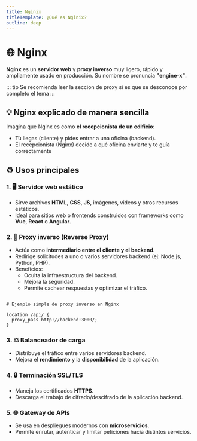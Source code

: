 ```yaml
---
title: Nginix
titleTemplate: ¿Qué es Nginix?
outline: deep
---
```


# 🌐 Nginx

**Nginx** es un **servidor web** y **proxy inverso** muy ligero, rápido y ampliamente usado en producción.
Su nombre se pronuncia **"engine-x"**.

::: tip
Se recomienda leer la seccion de proxy si es que se desconoce por completo el tema
:::

## 💡 Nginx explicado de manera sencilla

Imagina que Nginx es como **el recepcionista de un edificio**:

- Tú llegas (cliente) y pides entrar a una oficina (backend).
- El recepcionista (Nginx) decide a qué oficina enviarte y te guía correctamente

## ⚙️ Usos principales

### 1. 🖥️ Servidor web estático

- Sirve archivos **HTML**, **CSS**, **JS**, imágenes, videos y otros recursos estáticos.
- Ideal para sitios web o frontends construidos con frameworks como **Vue**, **React** o **Angular**.

### 2. 🔄 Proxy inverso (Reverse Proxy)

- Actúa como **intermediario entre el cliente y el backend**.
- Redirige solicitudes a uno o varios servidores backend (ej: Node.js, Python, PHP).
- Beneficios:
  - Oculta la infraestructura del backend.
  - Mejora la seguridad.
  - Permite cachear respuestas y optimizar el tráfico.

```nginx

# Ejemplo simple de proxy inverso en Nginx

location /api/ {
  proxy_pass http://backend:3000/;
}
```

### 3. ⚖️ Balanceador de carga

- Distribuye el tráfico entre varios servidores backend.
- Mejora el **rendimiento** y la **disponibilidad** de la aplicación.

### 4. 🔒 Terminación SSL/TLS

- Maneja los certificados **HTTPS**.
- Descarga el trabajo de cifrado/descifrado de la aplicación backend.

### 5. 🌐 Gateway de APIs

- Se usa en despliegues modernos con **microservicios**.
- Permite enrutar, autenticar y limitar peticiones hacia distintos servicios.
